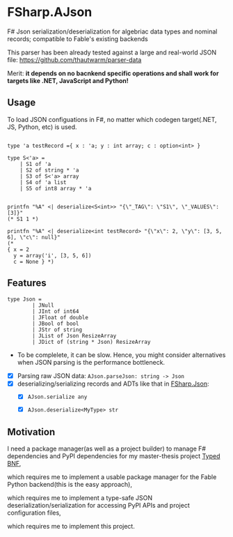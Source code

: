 # FSharp.AJson

F# Json serialization/deserialization for algebriac data types and nominal records; compatible to Fable's existing backends

This parser has been already tested against a large and real-world JSON file: https://github.com/thautwarm/parser-data 

Merit: **it depends on no bacnkend specific operations and shall work for targets like .NET, JavaScript and Python!**

## Usage

To load JSON configuations in F\#, no matter which codegen target(.NET, JS, Python, etc) is used.

```F#

type 'a testRecord ={ x : 'a; y : int array; c : option<int> }

type S<'a> =
    | S1 of 'a
    | S2 of string * 'a
    | S3 of S<'a> array
    | S4 of 'a list
    | S5 of int8 array * 'a
    

printfn "%A" <| deserialize<S<int>> "{\"_TAG\": \"S1\", \"_VALUES\": [3]}"
(* S1 1 *)
    
printfn "%A" <| deserialize<int testRecord> "{\"x\": 2, \"y\": [3, 5, 6], \"c\": null}"
(*
{ x = 2
  y = array('i', [3, 5, 6])
  c = None } *)
```

## Features

```F#
type Json =
        | JNull
        | JInt of int64
        | JFloat of double
        | JBool of bool
        | JStr of string
        | JList of Json ResizeArray
        | JDict of (string * Json) ResizeArray
```

- To be complelete, it can be slow. Hence, you might consider alternatives when JSON parsing is the performance bottleneck.
- [x] Parsing raw JSON data: `AJson.parseJson: string -> Json`
- [x] deserializing/serializing records and ADTs like that in [FSharp.Json](https://github.com/vsapronov/FSharp.Json):
   - [x] `AJson.serialize any`
   - [x] `AJson.deserialize<MyType> str`
   

## Motivation

I need a package manager(as well as a project builder) to manage F\# dependencies and PyPI dependencies for my master-thesis project [Typed BNF](https://github.com/thautwarm/typed-bnf),

which requires me to implement a usable package manager for the Fable Python backend(this is the easy approach),

which requires me to implement a type-safe JSON deserialization/serialization for accessing PyPI APIs and project configuration files,

which requires me to implement this project.



